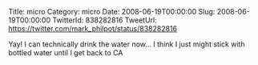 Title: micro
Category: micro
Date: 2008-06-19T00:00:00
Slug: 2008-06-19T00:00:00
TwitterId: 838282816
TweetUrl: https://twitter.com/mark_philpot/status/838282816

Yay!  I can technically drink the water now... I think I just might stick with bottled water until I get back to CA